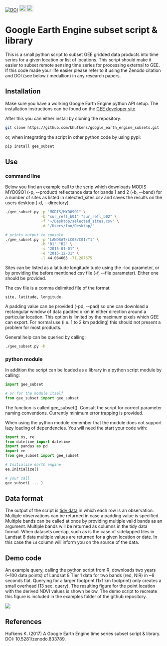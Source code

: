 [![DOI](https://zenodo.org/badge/97874563.svg)](https://zenodo.org/badge/latestdoi/97874563)
<a href="https://www.buymeacoffee.com/H2wlgqCLO" target="_blank"><img src="https://www.buymeacoffee.com/assets/img/custom_images/orange_img.png" alt="Buy Me A Coffee" height="21px" ></a>
<a href="https://liberapay.com/khufkens/donate"><img alt="Donate using Liberapay" src="https://liberapay.com/assets/widgets/donate.svg" height="21px"></a>

# Google Earth Engine subset script & library

This is a small python script to subset GEE gridded data products into time series for a given location or list of locations. This script should make it easier to subset remote sensing time series for processing external to GEE.  If this code made your life easier please refer to it using the Zenodo citation and DOI (see below / medallion) in any research papers.

## Installation

Make sure you have a working Google Earth Engine python API setup. The installation instructions can be found on the [GEE developer site](https://developers.google.com/earth-engine/python_install).

After this you can either install by cloning the repository: 

```bash
git clone https://github.com/khufkens/google_earth_engine_subsets.git
```
or, when integrating the script in other python code by using pypi:

```bash
pip install gee_subset
```

## Use

### command line

Below you find an example call to the scrip which downloads MODIS MYD09Q1 (-p, --product) reflectance data for bands 1 and 2 (-b, --band) for a number of sites as listed in selected_sites.csv and saves the results on the users desktop (-d, --directory).

```bash
./gee_subset.py -p "MODIS/MYD09Q1" \
                -b "sur_refl_b01" "sur_refl_b02" \
                -f "~/Desktop/selected_sites.csv" \
                -d "/Users/foo/Desktop/"
```

``` bash
# prints output to console
./gee_subset.py -p "LANDSAT/LC08/C01/T1" \
                -b "B1" "B2" \
                -s "2015-01-01" \
                -e "2015-12-31" \
                -l 44.064665 -71.287575
```

Sites can be listed as a latitude longitude tuple using the -loc parameter, or by providing the before mentioned csv file (-f, --file parameter). Either one should be provided.

The csv file is a comma delimited file of the format:

	site, latitude, longitude.

A padding value can be provided (-pd, --pad) so one can download a rectangular window of data padded x km in either direction around a particular location. This option is limited by the maximum pixels which GEE can export. For normal use (i.e. 1 to 2 km padding) this should not present a problem for most products.

General help can be queried by calling:
```bash
./gee_subset.py -h
```

### python module

In addition the script can be loaded as a library in a python script module by calling:

```python
import gee_subset

# or for the module itself
from gee_subset import gee_subset

```
The function is called gee_subset(). Consult the script for correct parameter naming conventions. Currently minimum error trapping is provided.

When using the python module remember that the module does not support lazy loading of dependencies. You will need the start your code with:

```python
import os, re
from datetime import datetime
import pandas as pd
import ee
from gee_subset import gee_subset

# Initialize earth engine
ee.Initialize()

# your call
gee_subset( ... )

```

## Data format

The output of the script is [tidy data](https://cran.r-project.org/web/packages/tidyr/vignettes/tidy-data.html) in which each row is an observation. Multiple observations can be returned in case a padding value is specified. Multiple bands can be called at once by providing multiple valid bands as an argument. Multiple bands will be returned as columns in the tidy data format. When datasets overlap, such as is the case of sidelapped tiles in Landsat 8 data multiple values are returned for a given location or date. In this case the `id` column will inform you on the source of the data.

## Demo code

An example query, calling the python script from R, downloads two years (~100 data points) of Landsat 8 Tier 1 data for two bands (red, NIR) in ~8 seconds flat. Querying for a larger footprint (1x1 km footprint) only creates a small overhead (13 sec. query). The resulting figure for the point location with the derived NDVI values is shown below. The demo script to recreate this figure is included in the examples folder of the github repository.

![](examples/demo_vis.png?raw=true)

## References

Hufkens K. (2017) A Google Earth Engine time series subset script & library. DOI: 10.5281/zenodo.833789.

